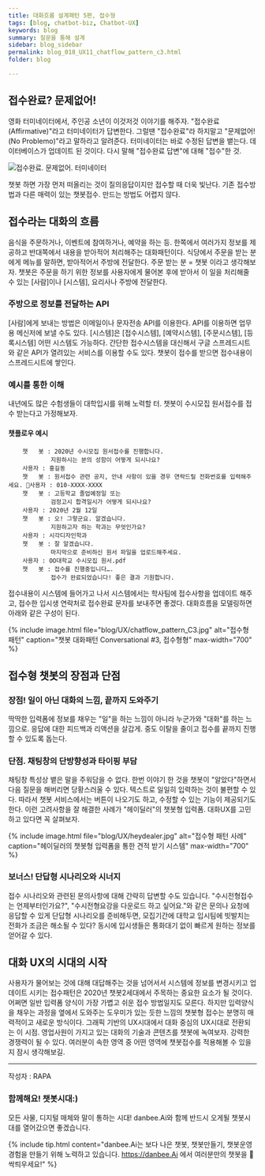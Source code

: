 ```yaml
---
title: 대화흐름 설계패턴 5편, 접수형
tags: [blog, chatbot-biz, Chatbot-UX]
keywords: blog
summary: 질문을 통해 설계
sidebar: blog_sidebar
permalink: blog_018_UX11_chatflow_pattern_c3.html
folder: blog

---
```


## 접수완료? 문제없어!

영화 터미네이터에서, 주인공 소년이 이것저것 이야기를 해주자. "접수완료(Affirmative)"라고 터미네이터가 답변한다. 그럴땐 "접수완료"라 하지말고 "문제없어!(No Problemo)"라고 말하라고 알려준다. 터미네이터는 바로 수정된 답변을 뱉는다. 데이터베이스가 업데이트 된 것이다. 다시 말해 "접수완료 답변"에 대해 "접수"한 것.

<img src="https://media.giphy.com/media/MtWJ2pJx7CbJe/giphy.gif" alt="접수완료. 문제없어. 터미네이터" caption="접수를 처리하는 터미네이터 (출처 : Gighpy)" >

챗봇 하면 가장 먼저 떠올리는 것이 질의응답이지만 접수할 때 더욱 빛난다. 기존 접수방법과 다른 매력이 있는 챗봇접수. 만드는 방법도 어렵지 않다.

## 접수라는 대화의 흐름
음식을 주문하거나, 이벤트에 참여하거나, 예약을 하는 등. 한쪽에서 여러가지 정보를 제공하고 반대쪽에서 내용을 받아적어 처리해주는 대화패턴이다. 식당에서 주문을 받는 분에게 메뉴를 말하면, 받아적어서 주방에 전달한다. 주문 받는 분 = 챗봇 이라고 생각해보자. 챗봇은 주문을 하기 위한 정보를 사용자에게 물어본 후에 받아서 이 일을 처리해줄 수 있는 [사람]이나 [시스템], 요리사나 주방에 전달한다.

### 주방으로 정보를 전달하는 API
[사람]에게 보내는 방법은 이메일이나 문자전송 API를 이용한다. API를 이용하면 업무용 메신저에 보낼 수도 있다. [시스템]은 [접수시스템], [예약시스템], [주문시스템], [등록시스템] 어떤 시스템도 가능하다. 간단한 접수시스템을 대신해서 구글 스프레드시트와 같은 API가 열려있는 서비스를 이용할 수도 있다. 챗봇이 접수를 받으면 접수내용이 스프레드시트에 쌓인다.

### 예시를 통한 이해
내년에도 많은 수험생들이 대학입시를 위해 노력할 터. 챗봇이 수시모집 원서접수를 접수 받는다고 가정해보자.

#### 챗플로우 예시
        챗   봇 : 2020년 수시모집 원서접수를 진행합니다. 
                지원하시는 분의 성함이 어떻게 되시나요?
        사용자 : 홍길동
        챗   봇 : 원서접수 관련 공지, 안내 사항이 있을 경우 연락드릴 전화번호를 입력해주세요. 사용자 : 010-XXXX-XXXX
        챗   봇 : 고등학교 졸업예정일 또는 
                검정고시 합격일시가 어떻게 되시나요? 
        사용자 : 2020년 2월 12일
        챗   봇 : 오! 그렇군요. 알겠습니다. 
                지원하고자 하는 학과는 무엇인가요?
        사용자 : 시각디자인학과
        챗   봇 : 잘 알겠습니다. 
                마지막으로 준비하신 원서 파일을 업로드해주세요.
        사용자 : OO대학교 수시모집 원서.pdf
        챗   봇 : 접수를 진행중입니다….
                접수가 완료되었습니다! 좋은 결과 기원합니다.

접수내용이 시스템에 들어가고 나서 시스템에서는 학사팀에 접수사항을 업데이트 해주고, 접수한 입시생 연락처로 접수완료 문자를 보내주면 좋겠다. 대화흐름을 모델링하면 아래와 같은 구성이 된다.

{% include image.html file="blog/UX/chatflow_pattern_C3.jpg" alt="접수형 패턴" caption="챗봇 대화패턴 Conversational #3, 접수형형" max-width="700" %}

## 접수형 챗봇의 장점과 단점

### 장점! 일이 아닌 대화의 느낌, 끝까지 도와주기
딱딱한 입력폼에 정보를 채우는 "일"을 하는 느낌이 아니라 누군가와 "대화"를 하는 느낌으로. 응답에 대한 피드백과 리액션을 살갑게. 중도 이탈을 줄이고 접수를 끝까지 진행할 수 있도록 돕는다. 

### 단점. 채팅창의 단방향성과 타이핑 부담
채팅창 특성상 뱉은 말을 주워담을 수 없다. 한번 이야기 한 것을 챗봇이 "알았다"하면서 다음 질문을 해버리면 당황스러울 수 있다. 텍스트로 일일히 입력하는 것이 불편할 수 있다. 따라서 챗봇 서비스에서는 버튼이 나오기도 하고, 수정할 수 있는 기능이 제공되기도 한다. 이런 고려사항을 잘 해결한 사례가 "헤이딜러"의 챗봇형 입력폼. 대화UX를 고민하고 있다면 꼭 살펴보자.

{% include image.html file="blog/UX/heydealer.jpg" alt="접수형 패턴 사례" caption="헤이딜러의 챗봇형 입력폼을 통한 견적 받기 시스템" max-width="700" %}

### 보너스! 단답형 시나리오와 시너지
접수 시나리오와 관련된 문의사항에 대해 간략히 답변할 수도 있습니다. "수시전형접수는 언제부터인가요?", "수시전형요강을 다운로드 하고 싶어요."와 같은 문의나 요청에 응답할 수 있게 단답형 시나리오를 준비해두면, 모집기간에 대학교 입시팀에 빗발치는 전화가 조금은 해소될 수 있다? 동시에 입시생들은 통화대기 없이 빠르게 원하는 정보를 얻어갈 수 있다.

## 대화 UX의 시대의 시작
사용자가 물어보는 것에 대해 대답해주는 것을 넘어서서 시스템에 정보를 변경시키고 업데이트 시키는 접수패턴은 2020년 챗봇2세대에서 주목하는 중요한 요소가 될 것이다. 어쩌면 일반 입력폼 양식이 가장 가볍고 쉬운 접수 방법일지도 모른다. 하지만 입력양식을 채우는 과정을 옆에서 도와주는 도우미가 있는 듯한 느낌의 챗봇형 접수는 분명히 매력적이고 새로운 방식이다. 그래픽 기반의 UX시대에서 대화 중심의 UX시대로 전환되는 이 시점. 영업사원이 가지고 있는 대화의 기술과 콘텐츠를 챗봇에 녹여보자. 강력한 경쟁력이 될 수 있다. 여러분이 속한 영역 중 어떤 영역에 챗봇접수를 적용해볼 수 있을지 잠시 생각해보길.


<hr>
작성자 : RAPA

### 함께해요! 챗봇시대:)
모든 사물, 디지털 매체와 말이 통하는 시대! danbee.Ai와 함께 반드시 오게될 챗봇시대를 열어갔으면 좋겠습니다.

{% include tip.html content="danbee.Ai는 보다 나은 챗봇, 챗봇만들기, 챗봇운영 경험을 만들기 위해 노력하고 있습니다. https://danbee.Ai 에서 여러분만의 챗봇을 🌱싹틔우세요!" %}
